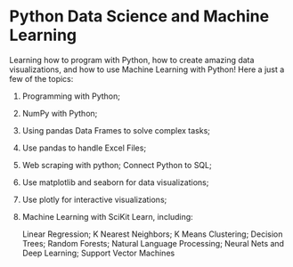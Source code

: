 # Python Data Science and Machine Learning

Learning how to program with Python, how to create amazing data visualizations, and how to use Machine Learning with Python! Here a just a few of the topics:  
1. Programming with Python; 
2. NumPy with Python; 
3. Using pandas Data Frames to solve complex tasks; 
4. Use pandas to handle Excel Files; 
5. Web scraping with python; Connect Python to SQL; 
6. Use matplotlib and seaborn for data visualizations; 
7. Use plotly for interactive visualizations; 
8. Machine Learning with SciKit Learn, including: 

    Linear Regression; 
    K Nearest Neighbors; 
    K Means Clustering; Decision Trees; 
    Random Forests; 
    Natural Language Processing; 
    Neural Nets and Deep Learning; 
    Support Vector Machines
